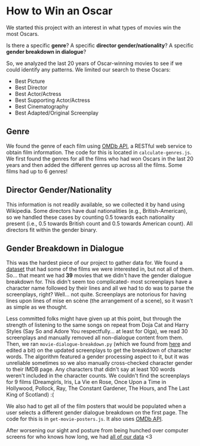 # How to Win an Oscar

We started this project with an interest in what types of movies win the most Oscars. 

Is there a specific **genre**? A specific **director gender/nationality**? A specific **gender breakdown in dialogue**? 

So, we analyzed the last 20 years of Oscar-winning movies to see if we could identify any patterns. We limited our search to these Oscars:
* Best Picture
* Best Director
* Best Actor/Actress
* Best Supporting Actor/Actress
* Best Cinematography
* Best Adapted/Original Screenplay

## Genre

We found the genre of each film using [OMDb API](http://www.omdbapi.com/), a RESTful web service to obtain film information. The code for this is located in `calculate-genres.js`. We first found the genres for all the films who had won Oscars in the last 20 years and then added the different genres up across all the films. Some films had up to 6 genres! 

## Director Gender/Nationality

This information is not readily available, so we collected it by hand using Wikipedia. Some directors have dual nationalities (e.g., British-American), so we handled these cases by counting 0.5 towards each nationality present (i.e., 0.5 towards British count and 0.5 towards American count). All directors fit within the gender binary. 

## Gender Breakdown in Dialogue

This was the hardest piece of our project to gather data for. We found a [dataset](https://pudding.cool/2017/03/film-dialogue) that had some of the films we were interested in, but not all of them. So... that meant we had **39** movies that we didn't have the gender dialogue breakdown for. This didn't seem too complicated- most screenplays have a character name followed by their lines and all we had to do was to parse the screenplays, right? Well... not quite. Screenplays are notorious for having lines upon lines of mise en scène (the arrangement of a scene), so it wasn't as simple as we thought.

Less committed folks might have given up at this point, but through the strength of listening to the same songs on repeat from Doja Cat and Harry Styles (Say So and Adore You respectfully... at least for Olga), we read 30 screenplays and manually removed all non-dialogue content from them. Then, we ran `movie-dialogue-breakdown.py` (which we found from [here](https://github.com/pratyakshs/Movie-script-parser) and edited a bit) on the updated screenplays to get the breakdown of character words. The algorithm featured a gender processing aspect to it, but it was unreliable sometimes so we also manually cross-checked character gender to their IMDB page. Any characters that didn't say at least 100 words weren't included in the character counts. We couldn't find the screenplays for 9 films (Dreamgirls, Iris, La Vie en Rose, Once Upon a Time in Hollywood, Pollock, Ray, The Constant Gardener, The Hours, and The Last King of Scotland) :(

We also had to get all of the film posters that would be populated when a user selects a different gender dialogue breakdown on the first page. The code for this is in `get-movie-posters.js`. It also uses [OMDb API](http://www.omdbapi.com/).

After worsening our sight and posture from being hunched over computer screens for who knows how long, we had [all of our data](https://docs.google.com/spreadsheets/d/1Fzmd1PaE4XYMNMHVHL5SEbs_KxH_aleSQ1xXX6ZJJ54/edit?usp=sharing) <3
